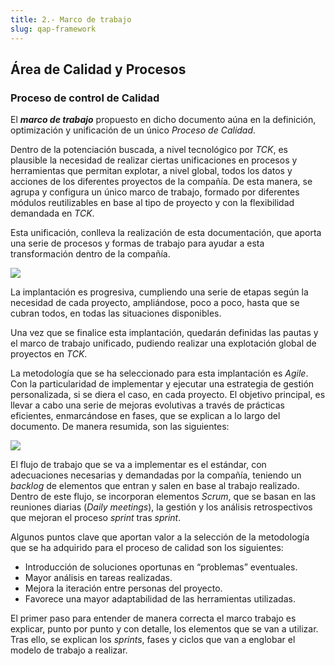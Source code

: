 ```yaml
---
title: 2.- Marco de trabajo
slug: qap-framework
---
```


## Área de Calidad y Procesos
### Proceso de control de Calidad

El **_marco de trabajo_** propuesto en dicho documento aúna en la definición, optimización y unificación de un único _Proceso de Calidad_.

Dentro de la potenciación buscada, a nivel tecnológico por _TCK_, es plausible la necesidad de realizar ciertas unificaciones en procesos y herramientas que permitan explotar, a nivel global, todos los datos y acciones de los diferentes proyectos de la compañía. De esta manera, se agrupa y configura un único marco de trabajo, formado por diferentes módulos reutilizables en base al tipo de proyecto y con la flexibilidad demandada en _TCK_.

Esta unificación, conlleva la realización de esta documentación, que aporta una serie de procesos y formas de trabajo para ayudar a esta transformación dentro de la compañía.

![](/images/qap/progressive-global-implementation.png)

La implantación es progresiva, cumpliendo una serie de etapas según la necesidad de cada proyecto, ampliándose, poco a poco, hasta que se cubran todos, en todas las situaciones disponibles.

Una vez que se finalice esta implantación, quedarán definidas las pautas y el marco de trabajo unificado, pudiendo realizar una explotación global de proyectos en _TCK_.

La metodología que se ha seleccionado para esta implantación es _Agile_. Con la particularidad de implementar y ejecutar una estrategia de gestión personalizada, si se diera el caso, en cada proyecto. El objetivo principal, es llevar a cabo una serie de mejoras evolutivas a través de prácticas eficientes, enmarcándose en fases, que se explican a lo largo del documento. De manera resumida, son las siguientes:

![](/images/qap/diagrama-de-fases.png)

El flujo de trabajo que se va a implementar es el estándar, con adecuaciones necesarias y demandadas por la compañía, teniendo un _backlog_ de elementos que entran y salen en base al trabajo realizado. Dentro de este flujo, se incorporan elementos _Scrum_, que se basan en las reuniones diarias (_Daily meetings_), la gestión y los análisis retrospectivos que mejoran el proceso _sprint_ tras _sprint_.

Algunos puntos clave que aportan valor a la selección de la metodología que se ha adquirido para el proceso de calidad son los siguientes:

* Introducción de soluciones oportunas en “problemas” eventuales.
* Mayor análisis en tareas realizadas.
* Mejora la iteración entre personas del proyecto.
* Favorece una mayor adaptabilidad de las herramientas utilizadas.

El primer paso para entender de manera correcta el marco trabajo es explicar, punto por punto y con detalle, los elementos que se van a utilizar. Tras ello, se explican los _sprints_, fases y ciclos que van a englobar el modelo de trabajo a realizar.
